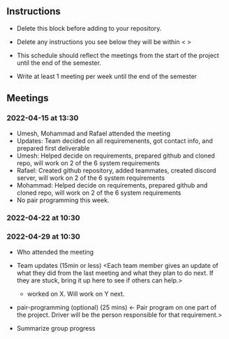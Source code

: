 ## Instructions

- Delete this block before adding to your repository. 

- Delete any instructions you see below they will be within < >
  
- This schedule should reflect the meetings from the start of the project until the end of the semester.

- Write at least 1 meeting per week until the end of the semester

  
## Meetings


### 2022-04-15 at 13:30
- Umesh, Mohammad and Rafael attended the meeting
- Updates: Team decided on all requiremenents, got contact info, and prepared first deliverable
- Umesh: Helped decide on requirements, prepared github and cloned repo, will work on 2 of the 6 system requirements
- Rafael: Created github repository, added teammates, created discord server, will work on 2 of the 6 system requirements
- Mohammad: Helped decide on requirements, prepared github and cloned repo, will work on 2 of the 6 system requirements
- No pair programming this week.

### 2022-04-22 at 10:30
<meeting template would go here>
<only fill in template once you had the meeting>

### 2022-04-29 at 10:30
- Who attended the meeting
- Team updates (15min or less)
  <Each team member gives an update of what they did from the last meeting and what they plan to do next. If they are stuck, bring it up here to see if others can help.>
  - <name> worked on X. Will work on Y next. 

- pair-programming (optional) (25 mins)
  <- Pair program on one part of the project. Driver will be the person responsible for that requirement.>

- Summarize group progress
